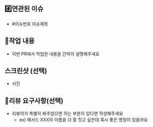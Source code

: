 ## #️⃣연관된 이슈

- #이슈번호 이슈제목

## 📝작업 내용

- 이번 PR에서 작업한 내용을 간략히 설명해주세요

## 스크린샷 (선택)
- 사진 

## 💬리뷰 요구사항(선택)

- 리뷰어가 특별히 봐주었으면 하는 부분이 있다면 작성해주세요
  - ex) 메서드 XXX의 이름을 더 잘 짓고 싶은데 혹시 좋은 명칭이 있을까요
